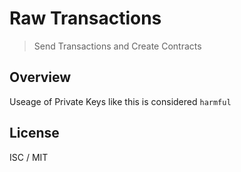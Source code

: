 # Raw Transactions 

> Send Transactions and Create Contracts

## Overview
Useage of Private Keys like this is considered `harmful`

## License 

ISC / MIT 
